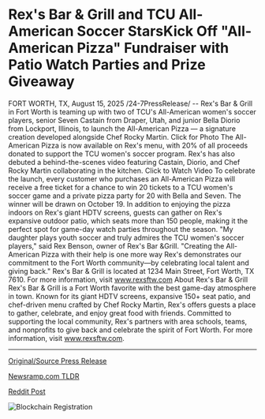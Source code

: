 # Rex's Bar &amp; Grill and TCU All-American Soccer StarsKick Off "All-American Pizza" Fundraiser with Patio Watch Parties and Prize Giveaway

FORT WORTH, TX, August 15, 2025 /24-7PressRelease/ -- Rex's Bar & Grill in Fort Worth is teaming up with two of TCU's All-American women's soccer players, senior Seven Castain from Draper, Utah, and junior Bella Diorio from Lockport, Illinois, to launch the All-American Pizza — a signature creation developed alongside Chef Rocky Martin. Click for Photo  The All-American Pizza is now available on Rex's menu, with 20% of all proceeds donated to support the TCU women's soccer program. Rex's has also debuted a behind-the-scenes video featuring Castain, Diorio, and Chef Rocky Martin collaborating in the kitchen. Click to Watch Video  To celebrate the launch, every customer who purchases an All-American Pizza will receive a free ticket for a chance to win 20 tickets to a TCU women's soccer game and a private pizza party for 20 with Bella and Seven. The winner will be drawn on October 19.  In addition to enjoying the pizza indoors on Rex's giant HDTV screens, guests can gather on Rex's expansive outdoor patio, which seats more than 150 people, making it the perfect spot for game-day watch parties throughout the season.  "My daughter plays youth soccer and truly admires the TCU women's soccer players," said Rex Benson, owner of Rex's Bar &Grill. "Creating the All-American Pizza with their help is one more way Rex's demonstrates our commitment to the Fort Worth community—by celebrating local talent and giving back."  Rex's Bar & Grill is located at 1234 Main Street, Fort Worth, TX 7610. For more information, visit www.rexsftw.com  About Rex's Bar & Grill Rex's Bar & Grill is a Fort Worth favorite with the best game-day atmosphere in town. Known for its giant HDTV screens, expansive 150+ seat patio, and chef-driven menu crafted by Chef Rocky Martin, Rex's offers guests a place to gather, celebrate, and enjoy great food with friends. Committed to supporting the local community, Rex's partners with area schools, teams, and nonprofits to give back and celebrate the spirit of Fort Worth. For more information, visit www.rexsftw.com. 

---

[Original/Source Press Release](https://www.24-7pressrelease.com/press-release/525905/rexs-bar-grill-and-tcu-all-american-soccer-starskick-off-all-american-pizza-fundraiser-with-patio-watch-parties-and-prize-giveaway)
                    

[Newsramp.com TLDR](https://newsramp.com/curated-news/rex-s-bar-grill-launches-all-american-pizza-with-tcu-soccer-stars/32943175a9a879b1f3ad7c633d4b76ef) 

 



[Reddit Post](https://www.reddit.com/r/newsramp/comments/1mqqs4a/rexs_bar_grill_launches_allamerican_pizza_with/) 



![Blockchain Registration](https://cdn.newsramp.app/24-7PressRelease/qrcode/258/15/chefizyk.webp)